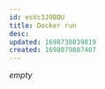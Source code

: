 ```yaml
---
id: esVc3J9BOU
title: Docker run
desc: 
updated: 1698738039819
created: 1698079887407
---
```


*empty*
